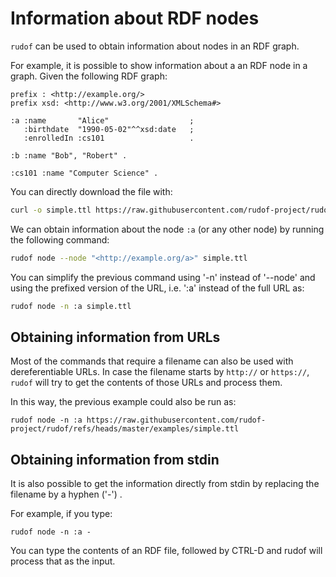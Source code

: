 # Information about RDF nodes

`rudof` can be used to obtain information about nodes in an RDF graph.

For example, it is possible to show information about a an RDF node in a graph.
Given the following RDF graph:

```turtle
prefix : <http://example.org/>
prefix xsd: <http://www.w3.org/2001/XMLSchema#>

:a :name       "Alice"                  ;
   :birthdate  "1990-05-02"^^xsd:date   ;
   :enrolledIn :cs101                   .

:b :name "Bob", "Robert" .

:cs101 :name "Computer Science" .
```

You can directly download the file with:

```sh
curl -o simple.ttl https://raw.githubusercontent.com/rudof-project/rudof/refs/heads/master/examples/simple.ttl
```

We can obtain information about the node `:a` (or any other node) by running the following command:

```sh
rudof node --node "<http://example.org/a>" simple.ttl
```

You can simplify the previous command using '-n' instead of '--node' and using the prefixed version of the URL, i.e. ':a' instead of the full URL as:

```sh
rudof node -n :a simple.ttl 
```

## Obtaining information from URLs

Most of the commands that require a filename can also be used with dereferentiable URLs. In case the filename starts by `http://` or `https://`, `rudof` will try to get the contents of those URLs and process them. 

In this way, the previous example could also be run as:

```
rudof node -n :a https://raw.githubusercontent.com/rudof-project/rudof/refs/heads/master/examples/simple.ttl
```

## Obtaining information from stdin

It is also possible to get the information directly from stdin by replacing the filename by a hyphen ('-') . 

For example, if you type:

```
rudof node -n :a -
```

You can type the contents of an RDF file, followed by CTRL-D and rudof will process that as the input.